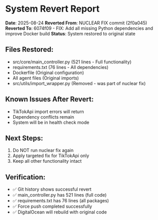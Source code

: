 # System Revert Report
**Date**: 2025-08-24
**Reverted From**: NUCLEAR FIX commit (2f0a045)
**Reverted To**: 6074f09 - FIX: Add all missing Python dependencies and improve Docker build
**Status**: System restored to original state

## Files Restored:
- src/core/main_controller.py (521 lines - Full functionality)
- requirements.txt (76 lines - All dependencies)
- Dockerfile (Original configuration)
- All agent files (Original imports)
- src/utils/import_wrapper.py (Removed - was part of nuclear fix)

## Known Issues After Revert:
- TikTokApi import errors will return
- Dependency conflicts remain
- System will be in health check mode

## Next Steps:
1. Do NOT run nuclear fix again
2. Apply targeted fix for TikTokApi only
3. Keep all other functionality intact

## Verification:
- ✅ Git history shows successful revert
- ✅ main_controller.py has 521 lines (full code)
- ✅ requirements.txt has 76 lines (all packages)
- ✅ Force push completed successfully
- ✅ DigitalOcean will rebuild with original code